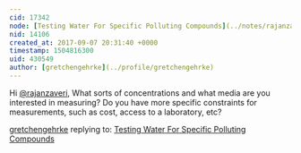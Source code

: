 ```yaml
---
cid: 17342
node: [Testing Water For Specific Polluting Compounds](../notes/rajanzaveri/04-11-2017/testing-water-for-specific-polluting-compounds)
nid: 14106
created_at: 2017-09-07 20:31:40 +0000
timestamp: 1504816300
uid: 430549
author: [gretchengehrke](../profile/gretchengehrke)
---
```


Hi [@rajanzaveri](/profile/rajanzaveri), What sorts of concentrations and what media are you interested in measuring? Do you have more specific constraints for measurements, such as cost, access to a laboratory, etc? 



[gretchengehrke](../profile/gretchengehrke) replying to: [Testing Water For Specific Polluting Compounds](../notes/rajanzaveri/04-11-2017/testing-water-for-specific-polluting-compounds)

